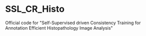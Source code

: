 # SSL_CR_Histo
Official code for "Self-Supervised driven Consistency Training for Annotation Efficient Histopathology Image Analysis"
